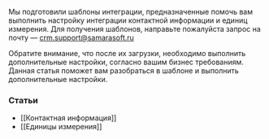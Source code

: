 Мы подготовили шаблоны интеграции, предназначенные помочь вам выполнить настройку интеграции контактной информации и единиц измерения. Для получения шаблонов, направьте пожалуйста запрос на почту — crm.support@samarasoft.ru

Обратите внимание, что после их загрузки, необходимо выполнить дополнительные настройки, согласно вашим бизнес требованиям. Данная статья поможет вам разобраться в шаблоне и выполнить дополнительные настройки.

### Статьи

- [[Контактная информация]]
- [[Единицы измерения]]